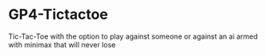 # GP4-Tictactoe
Tic-Tac-Toe with the option to play against someone or against an ai armed with minimax that will never lose
